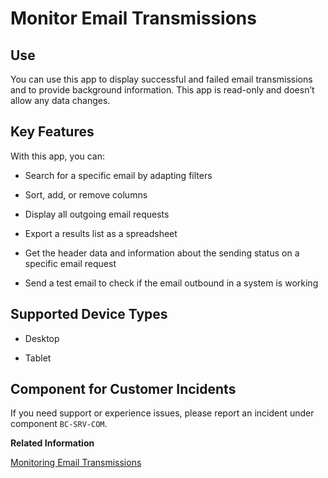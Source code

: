 <!-- loio8cf1ac977f0047339bea147d3182f217 -->

# Monitor Email Transmissions



<a name="loio8cf1ac977f0047339bea147d3182f217__section_w2s_nxt_p4b"/>

## Use

You can use this app to display successful and failed email transmissions and to provide background information. This app is read-only and doesn’t allow any data changes.



<a name="loio8cf1ac977f0047339bea147d3182f217__section_x2s_nxt_p4b"/>

## Key Features

With this app, you can:

-   Search for a specific email by adapting filters

-   Sort, add, or remove columns

-   Display all outgoing email requests

-   Export a results list as a spreadsheet

-   Get the header data and information about the sending status on a specific email request

-   Send a test email to check if the email outbound in a system is working




<a name="loio8cf1ac977f0047339bea147d3182f217__section_v4q_ssb_3vb"/>

## Supported Device Types

-   Desktop

-   Tablet




<a name="loio8cf1ac977f0047339bea147d3182f217__section_vyj_5sb_3vb"/>

## Component for Customer Incidents

If you need support or experience issues, please report an incident under component `BC-SRV-COM`.

**Related Information**  


[Monitoring Email Transmissions](monitoring-email-transmissions-fbd5487.md "Find out how to monitor your email transmissions.")

